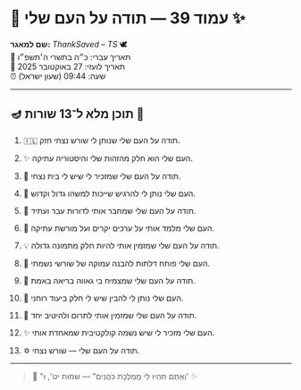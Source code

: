 # 📜 עמוד 39 — תודה על העם שלי ✨

**שם למאגר:** _ThankSaved – TS_ 🕊️  
📅 תאריך עברי: כ״ה בתשרי ה׳תשפ״ו  
📅 תאריך לועזי: 27 באוקטובר 2025  
⏰ שעה: 09:44 (שעון ישראל)

---

## 🪔 תוכן מלא ל־13 שורות 📖

1. 🇮🇱 תודה על העם שלי שנותן לי שורש נצחי חזק.
    
2. ✨ העם שלי הוא חלק מהזהות שלי והיסטוריה עתיקה.
    
3. 🌟 תודה על העם שלי שמזכיר לי שיש לי בית נצחי.
    
4. 💫 העם שלי נותן לי להרגיש שייכות למשהו גדול וקדוש.
    
5. 🤝 תודה על העם שלי שמחבר אותי לדורות עבר ועתיד.
    
6. 🌈 העם שלי מלמד אותי על ערכים יקרים ועל מורשת עתיקה.
    
7. 💡 תודה על העם שלי שמזמין אותי להיות חלק מתמונה גדולה.
    
8. 🔑 העם שלי פותח דלתות להבנה עמוקה של שורשי נשמתי.
    
9. 🌱 תודה על העם שלי שמצמיח בי גאווה בריאה באמת.
    
10. 🙏 העם שלי נותן לי להבין שיש לי חלק ביעוד רוחני.
    
11. 🌅 תודה על העם שלי שמזמין אותי לתרום ולהיטיב יחד.
    
12. ✨ העם שלי מזכיר לי שיש נשמה קולקטיבית שמאחדת אותי.
    
13. ✡️ תודה על העם שלי — שורש נצחי.
    

---

> 📜 "וְאַתֶּם תִּהְיוּ לִי מַמְלֶכֶת כֹּהֲנִים" — שמות יט', ו' ✨
